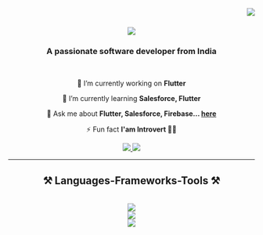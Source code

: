 <img align="right" src="https://visitor-badge.laobi.icu/badge?page_id=tinyboyms.tinyboyms" />

<h1 align="center">
    <img src="https://readme-typing-svg.herokuapp.com/?font=Righteous&size=35&center=true&vCenter=true&width=500&height=70&duration=4000&lines=Hi+There!+👋;+I'm+Sujal+Mistri!;" />
</h1>

<h3 align="center">A passionate software developer from India</h3>

<br/>

<div align="center">
 
 🔭 I’m currently working on **Flutter**
 
 🌱 I’m currently learning **Salesforce, Flutter**

💬 Ask me about **Flutter, Salesforce, Firebase... [here](https://github.com/tinyboyms/tinyboyms/issues)**

⚡ Fun fact **I'am Introvert 😶‍🌫**

 </div>
 
<div align="center"> 
  <a href="mailto:sej9662@gmail.com">
    <img src="https://img.shields.io/badge/Gmail-333333?style=for-the-badge&logo=gmail&logoColor=red" />
  </a>
  <a href="http://surl.li/ckuyfu" target="_blank">
    <img src="https://img.shields.io/badge/LinkedIn-0077B5?style=for-the-badge&logo=linkedin&logoColor=white" target="_blank" />
  </a>
</div>

 <hr/>
 
<h2 align="center">⚒️ Languages-Frameworks-Tools ⚒️</h2>
<br/>
<div align="center">
    <img src="https://skillicons.dev/icons?i=flutter,dart,cpp&perline=3" /><br>
    <img src="https://skillicons.dev/icons?i=mongodb,mysql,firebase,nodejs" /><br>
    <img src="https://skillicons.dev/icons?i=androidstudio,vscode" />
</div>


